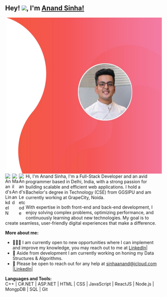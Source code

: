 ## Hey! <img src="https://media.tenor.com/images/30169e4a670daf12443df7d2dd140176/tenor.gif" width="40px"/>, I'm [Anand Sinha!](https://anand-sinha.github.io/PersonalPortfolio/)
<img align="right" width="500" height="500" src="https://raw.githubusercontent.com/Anand-Sinha/Anand-Sinha/main/img/home-banner-bg.png">
<a href="https://www.linkedin.com/in/anand-sinha13/">
  <img align="left" alt="Anand's LinkdeIN" width="22px" src="https://cdn.jsdelivr.net/npm/simple-icons@v3/icons/linkedin.svg" />
</a>
<a href="mailto:sinhaanand@icloud.com">
  <img align="left" alt="Mail Anand" width="22px" src="https://cdn.jsdelivr.net/npm/simple-icons@3.1.0/icons/gmail.svg" />
</a>
<a href="https://leetcode.com/Anand-Sinha/">
  <img align="left" alt="Anand's Leetcode" width="22px" src="https://cdn.jsdelivr.net/npm/simple-icons@3.1.0/icons/leetcode.svg" />
</a>

<br />
<br />

Hi, I'm Anand Sinha, I'm a Full-Stack Developer and an avid programmer based in Delhi, India, with a strong passion for building scalable and efficient web applications. I hold a Bachelor's degree in Technology (CSE) from GGSIPU and am currently working at GrapeCity, Noida.

With expertise in both front-end and back-end development, I enjoy solving complex problems, optimizing performance, and continuously learning about new technologies. My goal is to create seamless, user-friendly digital experiences that make a difference.
<!--   <img align="right" alt="GIF"  width="380"  height="350"  src="https://media4.giphy.com/media/M9gbBd9nbDrOTu1Mqx/giphy.gif" /> -->

**More about me:**

- 👨🏽‍💻 I am currently open to new opportunities where I can implement and improve my knowledge, you may reach out to me at [LinkedIn](https://www.linkedin.com/in/anand-sinha13/)|
- 🌱 Aside from development I am currently working on honing my Data Structures & Algorithms.
- 💬 Please be open to reach out for any help at sinhaanand@icloud.com |[LinkedIn](https://www.linkedin.com/in/anand-sinha13/)|

**Languages and Tools:**  
C++ | C#.NET | ASP.NET | HTML | CSS | JavaScript | ReactJS | Node.js | MongpDB | SQL | Git
